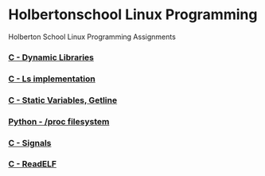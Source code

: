 # Holbertonschool Linux Programming

Holberton School Linux Programming Assignments

### [C - Dynamic Libraries](0x00-c_dynamic_libraries)

### [C - Ls implementation](0x01-ls)

### [C - Static Variables, Getline](0x02-getline)

### [Python - /proc filesystem](0x03-proc_filesystem)

### [C - Signals](0x05-signals)

### [C - ReadELF](0x06-readelf)
